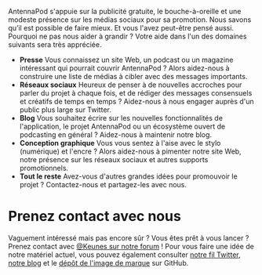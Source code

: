AntennaPod s'appuie sur la publicité gratuite, le bouche-à-oreille et une
modeste présence sur les médias sociaux pour sa promotion. Nous savons qu’il est
possible de faire mieux. Et vous l'avez peut-être pensé aussi. Pourquoi ne pas
nous aider à grandir ? Votre aide dans l'un des domaines suivants sera très
appréciée.

* **Presse** Vous connaissez un site Web, un podcast ou un magazine intéressant
qui pourrait couvrir AntennaPod ? Alors aidez-nous à construire une liste de
médias à cibler avec des messages importants.
* **Réseaux sociaux** Heureux de penser à de nouvelles accroches pour parler du
projet à chaque fois, et de rédiger des messages consensuels et créatifs de
temps en temps ? Aidez-nous à nous engager auprès d'un public plus large sur
Twitter.
* **Blog** Vous souhaitez écrire sur les nouvelles fonctionnalités de
l'application, le projet AntennaPod ou un écosystème ouvert de podcasting en
général ? Aidez-nous à maintenir notre blog.
* **Conception graphique** Vous vous sentez à l'aise avec le stylo (numérique)
et l'encre ? Alors aidez-nous à pimenter notre site Web, notre présence sur les
réseaux sociaux et autres supports promotionnels.
* **Tout le reste** Avez-vous d'autres grandes idées pour promouvoir le projet ?
Contactez-nous et partagez-les avec nous.

# Prenez contact avec nous

Vaguement intéressé mais pas encore sûr ? Vous êtes prêt à vous lancer ? Prenez
contact avec [@Keunes sur notre forum](https://forum.antennapod.org/u/keunes) !
Pour vous faire une idée de notre matériel actuel, vous pouvez également
consulter [notre fil Twitter](https://www.twitter.com/antennapod), [notre
blog](/blog) et le [dépôt de l'image de marque](https://github.com/AntennaPod/Branding)
sur GitHub.
